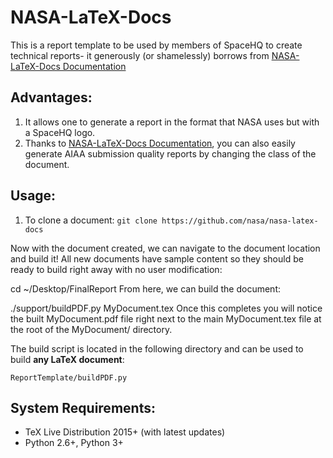 NASA-LaTeX-Docs
================

This is a report template to be used by members of SpaceHQ to create technical reports- it generously (or shamelessly)
borrows from [NASA-LaTeX-Docs Documentation](https://nasa.github.io/nasa-latex-docs/html)

Advantages:
-------
1. It allows one to generate a report in the format that NASA uses but with a SpaceHQ logo.
2. Thanks to [NASA-LaTeX-Docs Documentation](https://nasa.github.io/nasa-latex-docs/html), you can also easily generate AIAA submission
quality reports by changing the class of the document.

Usage:
-------
1. To clone a document:
```git clone https://github.com/nasa/nasa-latex-docs```

Now with the document created, we can navigate to the document location and build it! All new documents have sample content so they should be ready to build right away with no user modification:

cd ~/Desktop/FinalReport
From here, we can build the document:

./support/buildPDF.py MyDocument.tex
Once this completes you will notice the built MyDocument.pdf file right next to the main MyDocument.tex file at the root of the MyDocument/ directory.

The build script is located in the following directory and can be used to build **any LaTeX document**:

    ReportTemplate/buildPDF.py


System Requirements:
-------

- TeX Live Distribution 2015+ (with latest updates)
- Python 2.6+, Python 3+
